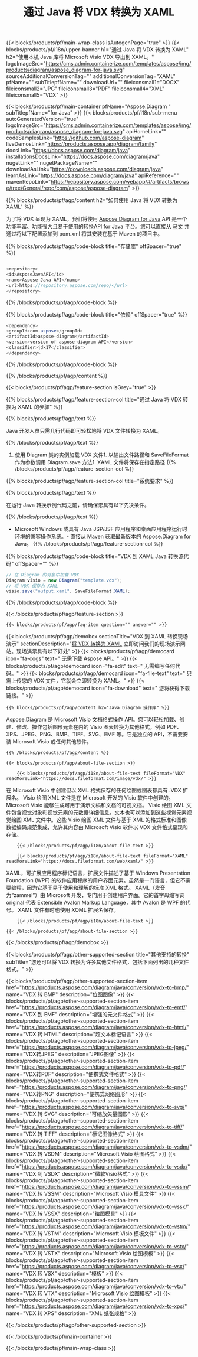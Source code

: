﻿---
title: 通过 Java 将 VDX 转换为 XAML 
weight: 1770
url: /zh/java/conversion/vdx-to-xaml/ 
description: VDX 格式到 XAML 文件的示例 Java 转换代码。使用此示例代码在任何基于 Web 或桌面 Java 的应用程序中将 VDX 转换为 XAML。
---
{{< blocks/products/pf/main-wrap-class isAutogenPage="true" >}}
{{< blocks/products/pf/i18n/upper-banner h1="通过 Java 将 VDX 转换为 XAML" h2="使用本机 Java 库将 Microsoft Visio VDX 导出到 XAML。" logoImageSrc="https://cms.admin.containerize.com/templates/aspose/img/products/diagram/aspose_diagram-for-java.svg" sourceAdditionalConversionTag="" additionalConversionTag="XAML" pfName="" subTitlepfName="" downloadUrl="" fileiconsmall1="DOCX" fileiconsmall2="JPG" fileiconsmall3="PDF" fileiconsmall4="XML" fileiconsmall5="VDX" >}}

{{< blocks/products/pf/main-container pfName="Aspose.Diagram " subTitlepfName="for Java" >}}
{{< blocks/products/pf/i18n/sub-menu autoGeneratedVersion="true" logoImageSrc="https://cms.admin.containerize.com/templates/aspose/img/products/diagram/aspose_diagram-for-java.svg" apiHomeLink="" codeSamplesLink="https://github.com/aspose-diagram" liveDemosLink="https://products.aspose.app/diagram/family" docsLink="https://docs.aspose.com/diagram/java" installationsDocsLink="https://docs.aspose.com/diagram/java" nugetLink="" nugetPackageName="" downloadAsLink="https://downloads.aspose.com/diagram/java" learnAsLink="https://docs.aspose.com/diagram/java" apiReference="" mavenRepoLink="https://repository.aspose.com/webapp/#/artifacts/browse/tree/General/repo/com/aspose/aspose-diagram" >}}

{{% blocks/products/pf/agp/content h2="如何使用 Java 将 VDX 转换为 XAML" %}}

 为了将 VDX 呈现为 XAML，我们将使用
 [Aspose.Diagram for Java](https://products.aspose.com/diagram/java) 
 API 是一个功能丰富、功能强大且易于使用的转换API for Java 平台。您可以直接从
 [马文](https://repository.aspose.com/webapp/#/artifacts/browse/tree/General/repo/com/aspose/aspose-diagram) 
 并通过将以下配置添加到 pom.xml 将其安装在基于 Maven 的项目中。

{{% blocks/products/pf/agp/code-block title="存储库" offSpacer="true" %}}

```cs

<repository>
<id>AsposeJavaAPI</id>
<name>Aspose Java API</name>
<url>https://repository.aspose.com/repo/</url>
</repository>


```

{{% /blocks/products/pf/agp/code-block %}}

{{% blocks/products/pf/agp/code-block title="依赖" offSpacer="true" %}}

```cs
<dependency>
<groupId>com.aspose</groupId>
<artifactId>aspose-diagram</artifactId>
<version>version of aspose-diagram API</version>
<classifier>jdk17</classifier>
</dependency>


```

{{% /blocks/products/pf/agp/code-block %}}

{{% /blocks/products/pf/agp/content %}}

{{< blocks/products/pf/agp/feature-section isGrey="true" >}}

{{% blocks/products/pf/agp/feature-section-col title="通过 Java 将 VDX 转换为 XAML 的步骤" %}}

{{% blocks/products/pf/agp/text %}}

 Java 开发人员只需几行代码即可轻松地将 VDX 文件转换为 XAML。

{{% /blocks/products/pf/agp/text %}}

1. 使用 Diagram 类的实例加载 VDX 文件1. 以输出文件路径和 SaveFileFormat 作为参数调用 Diagram.save 方法1. XAML 文件将保存在指定路径
{{% /blocks/products/pf/agp/feature-section-col %}}

{{% blocks/products/pf/agp/feature-section-col title="系统要求" %}}

{{% blocks/products/pf/agp/text %}}

 在运行 Java 转换示例代码之前，请确保您具有以下先决条件。

{{% /blocks/products/pf/agp/text %}}

- Microsoft Windows 或具有 Java JSP/JSF 应用程序和桌面应用程序运行时环境的兼容操作系统。- 直接从 Maven 获取最新版本的 Aspose.Diagram for Java。
{{% /blocks/products/pf/agp/feature-section-col %}}

{{% blocks/products/pf/agp/code-block title="VDX 到 XAML Java 转换源代码" offSpacer="" %}}

```cs
// 在 Diagram 的对象中加载 VDX 
Diagram visio = new Diagram("template.vdx");
// 将 VDX 保存为 XAML 
visio.save("output.xaml", SaveFileFormat.XAML);   


```

{{% /blocks/products/pf/agp/code-block %}}

{{< /blocks/products/pf/agp/feature-section >}}

    {{< blocks/products/pf/agp/faq-item question="" answer="" >}}
 

<!-- aboutfile Starts -->

{{< blocks/products/pf/agp/demobox sectionTitle="VDX 到 XAML 转换现场演示" sectionDescription="[将 VDX 转换为 XAML](https://products.aspose.app/diagram/conversion/vdx-to-xaml) 立即访问我们的现场演示网站。现场演示具有以下好处" >}}
        {{< blocks/products/pf/agp/democard icon="fa-cogs" text=" 无需下载 Aspose API。" >}}
        {{< blocks/products/pf/agp/democard icon="fa-edit" text=" 无需编写任何代码。" >}}
        {{< blocks/products/pf/agp/democard icon="fa-file-text" text=" 只需上传您的 VDX 文件，它就会立即转换为 XAML。" >}}
        {{< blocks/products/pf/agp/democard icon="fa-download" text=" 您将获得下载链接。" >}}

    {{% blocks/products/pf/agp/content h2="Java Diagram 操作库" %}}

 Aspose.Diagram 是 Microsoft Visio 文档格式操作 API。您可以轻松加载、创建、修改、操作包括图形元素在内的 Visio 图表转换为其他格式，例如 PDF、XPS、JPEG、PNG、BMP、TIFF、SVG、EMF 等。它是独立的 API，不需要安装 Microsoft Visio 或任何其他软件。  



    {{% /blocks/products/pf/agp/content %}}

    {{< blocks/products/pf/agp/about-file-section >}}

        {{< blocks/products/pf/agp/i18n/about-file-text fileFormat="VDX" readMoreLink="https://docs.fileformat.com/image/vdx/" >}}

在 Microsoft Visio 中创建但以 XML 格式保存的任何绘图或图表都具有 .VDX 扩展名。 Visio 绘图 XML 文件是在 Microsoft 开发的 Visio 软件中创建的。 Microsoft Visio 能够生成可用于演示文稿和文档的可视文档。 Visio 绘图 XML 文件包含视觉对象和视觉元素的元数据详细信息。文本也可以添加到这些视觉元素视觉绘图 XML 文件中。这些 Visio 绘图 XML 文件与基于 XML 的格式标准和图像数据编码规范集成，允许其内容由 Microsoft Visio 软件以 VDX 文件格式呈现和存储。


        {{< /blocks/products/pf/agp/i18n/about-file-text >}}

        {{< blocks/products/pf/agp/i18n/about-file-text fileFormat="XAML" readMoreLink="https://docs.fileformat.com/web/xaml/" >}}

XAML，可扩展应用程序标记语言，扩展文件描述了基于 Windows Presentation Foundation (WPF) 的软件应用程序的用户界面元素。虽然是一门语言，但它不需要编程，因为它基于易于使用和理解的标准 XML 格式。 XAML（发音为“zammel”）由 Microsoft 开发，专门用于创建用户界面。它的首字母缩写词 original 代表 Extensible Avalon Markup Language，其中 Avalon 是 WPF 的代号。 XAML 文件有时也使用 XOML 扩展名保存。


        {{< /blocks/products/pf/agp/i18n/about-file-text >}}

    {{< /blocks/products/pf/agp/about-file-section >}}

{{< /blocks/products/pf/agp/demobox >}}

<!-- aboutfile Ends -->

{{< blocks/products/pf/agp/other-supported-section title="其他支持的转换" subTitle="您还可以将 VDX 转换为许多其他文件格式，包括下面列出的几种文件格式。" >}}

{{< blocks/products/pf/agp/other-supported-section-item href="https://products.aspose.com/diagram/java/conversion/vdx-to-bmp/" name="VDX 转 BMP" description="位图图像" >}}
{{< blocks/products/pf/agp/other-supported-section-item href="https://products.aspose.com/diagram/java/conversion/vdx-to-emf/" name="VDX 到 EMF" description="增强的元文件格式" >}}
{{< blocks/products/pf/agp/other-supported-section-item href="https://products.aspose.com/diagram/java/conversion/vdx-to-html/" name="VDX 转 HTML" description="超文本标记语言" >}}
{{< blocks/products/pf/agp/other-supported-section-item href="https://products.aspose.com/diagram/java/conversion/vdx-to-jpeg/" name="VDX转JPEG" description="JPEG图像" >}}
{{< blocks/products/pf/agp/other-supported-section-item href="https://products.aspose.com/diagram/java/conversion/vdx-to-pdf/" name="VDX转PDF" description="便携式文件格式" >}}
{{< blocks/products/pf/agp/other-supported-section-item href="https://products.aspose.com/diagram/java/conversion/vdx-to-png/" name="VDX转PNG" description="便携式网络图形" >}}
{{< blocks/products/pf/agp/other-supported-section-item href="https://products.aspose.com/diagram/java/conversion/vdx-to-svg/" name="VDX 转 SVG" description="可缩放矢量图形" >}}
{{< blocks/products/pf/agp/other-supported-section-item href="https://products.aspose.com/diagram/java/conversion/vdx-to-tiff/" name="VDX 转 TIFF" description="标记图像格式" >}}
{{< blocks/products/pf/agp/other-supported-section-item href="https://products.aspose.com/diagram/java/conversion/vdx-to-vsdm/" name="VDX 转 VSDM" description="Microsoft Visio 绘图格式" >}}
{{< blocks/products/pf/agp/other-supported-section-item href="https://products.aspose.com/diagram/java/conversion/vdx-to-vsdx/" name="VDX 到 VSDX" description="微软Visio格式" >}}
{{< blocks/products/pf/agp/other-supported-section-item href="https://products.aspose.com/diagram/java/conversion/vdx-to-vssm/" name="VDX 转 VSSM" description="Microsoft Visio 模具文件" >}}
{{< blocks/products/pf/agp/other-supported-section-item href="https://products.aspose.com/diagram/java/conversion/vdx-to-vssx/" name="VDX 转 VSSX" description="绘图模具" >}}
{{< blocks/products/pf/agp/other-supported-section-item href="https://products.aspose.com/diagram/java/conversion/vdx-to-vstm/" name="VDX 转 VSTM" description="Microsoft Visio 模板文件" >}}
{{< blocks/products/pf/agp/other-supported-section-item href="https://products.aspose.com/diagram/java/conversion/vdx-to-vstx/" name="VDX 转 VSTX" description="Microsoft Visio 绘图模板" >}}
{{< blocks/products/pf/agp/other-supported-section-item href="https://products.aspose.com/diagram/java/conversion/vdx-to-vsx/" name="VDX 转 VSX" description="模板" >}}
{{< blocks/products/pf/agp/other-supported-section-item href="https://products.aspose.com/diagram/java/conversion/vdx-to-vtx/" name="VDX 转 VTX" description="Microsoft Visio 绘图模板" >}}
{{< blocks/products/pf/agp/other-supported-section-item href="https://products.aspose.com/diagram/java/conversion/vdx-to-xps/" name="VDX 转 XPS" description="XML 纸张规格" >}}

{{< /blocks/products/pf/agp/other-supported-section >}}

{{< /blocks/products/pf/main-container >}}
    
{{< /blocks/products/pf/main-wrap-class >}}